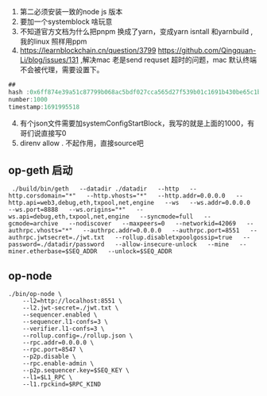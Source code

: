1. 第二必须安装一致的node js 版本
2. 要加一个systemblock 啥玩意
3. 不知道官方文档为什么把pnpm 换成了yarn，变成yarn isntall 和yarnbuild ,我的linux 照样用ppm
4. https://learnblockchain.cn/question/3799 https://github.com/Qingquan-Li/blog/issues/131 ,解决mac 老是send requset 超时的问题，mac 默认终端不会被代理，需要设置下。



```go
## 
hash :0x6ff874e39a51c87799b068ac5bdf027cca565d27f539b01c1691b430be65c1b7
number:1000
timestamp:1691995518
```

4. 有个json文件需要加systemConfigStartBlock，我写的就是上面的1000，有哥们说直接写0 
5. direnv allow . 不起作用，直接source吧



## op-geth 启动

```shell
 ./build/bin/geth   --datadir ./datadir   --http   --http.corsdomain="*"   --http.vhosts="*"   --http.addr=0.0.0.0   --http.api=web3,debug,eth,txpool,net,engine   --ws   --ws.addr=0.0.0.0   --ws.port=8888   --ws.origins="*"   --ws.api=debug,eth,txpool,net,engine   --syncmode=full   --gcmode=archive   --nodiscover   --maxpeers=0   --networkid=42069   --authrpc.vhosts="*"   --authrpc.addr=0.0.0.0   --authrpc.port=8551   --authrpc.jwtsecret=./jwt.txt   --rollup.disabletxpoolgossip=true   --password=./datadir/password   --allow-insecure-unlock   --mine   --miner.etherbase=$SEQ_ADDR   --unlock=$SEQ_ADDR
```



## op-node

```shell
./bin/op-node \
	--l2=http://localhost:8551 \
	--l2.jwt-secret=./jwt.txt \
	--sequencer.enabled \
	--sequencer.l1-confs=3 \
	--verifier.l1-confs=3 \
	--rollup.config=./rollup.json \
	--rpc.addr=0.0.0.0 \
	--rpc.port=8547 \
	--p2p.disable \
	--rpc.enable-admin \
	--p2p.sequencer.key=$SEQ_KEY \
	--l1=$L1_RPC \
	--l1.rpckind=$RPC_KIND
```

